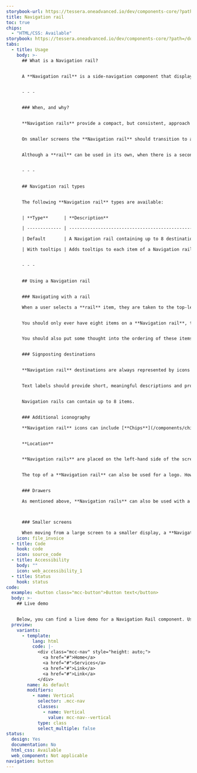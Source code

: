 ```yaml
---
storybook-url: https://tessera.oneadvanced.io/dev/components-core/?path=/docs/html-button--as-default
title: Navigation rail
toc: true
chips:
  - "HTML/CSS: Available"
storybook: https://tessera.oneadvanced.io/dev/components-core/?path=/docs/html-navigation-rail--as-default
tabs:
  - title: Usage
    body: >-
      ## What is a Navigation rail?


      A **Navigation rail** is a side-navigation component that displays links to primary destinations in an application.


      - - -


      ### When, and why?


      **Navigation rails** provide a compact, but consistent, approach to navigation. They should be used to provide access to top-level destinations on desktops and tablets, which need to be accessed from anywhere. 


      On smaller screens the **Navigation rail** should transition to a [**Navigation bar**](/components/navigation-bar). 


      Although a **rail** can be used in its own, when there is a secondary navigation structure it should be used in conjunction with a [**Drawer**](/components/drawer) to display secondary destinations or actions. 


      - - -


      ## Navigation rail types


      The following **Navigation rail** types are available:


      | **Type**      | **Description**                                                                         | **Behaviour** |

      | ------------- | --------------------------------------------------------------------------------------- | ------------- |

      | Default       | A Navigation rail containing up to 8 destinations, represented by icons and text labels |               |

      | With tooltips | Adds tooltips to each item of a Navigation rail                                                    |               |


      - - -


      ## Using a Navigation rail


      ### Navigating with a rail

      When a user selects a **rail** item, they are taken to the top-level destination associated with it and that item appears selected. These locations should be very high level, and denote different 'areas' of your product, separated logically.


      You should only ever have eight items on a **Navigation rail**, to ensure the list of available locations isn't too long and difficult to locate individual places. 


      You should also put some thought into the ordering of these items - alphabetical works for a rail with a small number of options, but you may decide that actually it's more useful to list the items in order of importance for larger lists. 


      ### Signposting destinations


      **Navigation rail** destinations are always represented by icons that indicate the content or the nature of a destination. In addition, they must always include text labels. Icons alone should never be used, as icons may not be universally known and will automatically exclude users that do not known what they mean. 


      Text labels should provide short, meaningful descriptions and provide an alternative way for users to understand an icon’s meaning. Labels should not be truncated and wrapping long labels should be avoided when possible.


      Navigation rails can contain up to 8 items.


      ### Additional iconography

      **Navigation rail** icons can include [**Chips**](/components/chips) to convey information about the associated destination, such as a count of the number of things that require the user's attention. When **Chips** are used in this way, they must be placed centrally, underneath a **rail** item.


      **Location**


      **Navigation rails** are placed on the left-hand side of the screen and always run vertically along the side of a page.


      The top of a **Navigation rail** can also be used for a logo. However, this is dependent on the layout you are using. For example, if you are using a layout where the Navigation Header runs across the entire top of the screen, then the logo would be placed on the left-hand side of the header. For more information, please refer to Layouts as soon as they become available.


      ### Drawers

      As mentioned above, **Navigation rails** can also be used with a **Drawer**. This supports your navigation structure if you have secondary destinations or additional actions, providing further navigation options for your user. They can continue to navigate between sub-destinations in each section, or move to another section in the **Navigation rail**. Keep in mind that a **Drawer** is unnecessary if there are no secondary destinations or actions in your application.



      ### Smaller screens

      When moving from a large screen to a smaller display, a **Navigation rail** transforms into a **Navigation Bar** component, which still provides the same access as a **rail**, but in a way that's suitable for smaller screens. A **rail** and a **Bar** should never be used at the same time - a user should only ever have one type of 'top-level' navigation available to them.
    icon: file_invoice
  - title: Code
    hook: code
    icon: source_code
  - title: Accessibility
    body: ""
    icon: web_accessibility_1
  - title: Status
    hook: status
code:
  example: <button class="mcc-button">Button text</button>
  body: >-
    ## Live demo


    Below, you can find a live demo for a Navigation Rail component. Use the drop-down menus and radio buttons to view the different Navigation Rail Types and Variants.
  preview:
    variants:
      - template:
          lang: html
          code: |-
            <div class="mcc-nav" style="height: auto;">
              <a href="#">Home</a>
              <a href="#">Services</a>
              <a href="#">Link</a>
              <a href="#">Link</a>
            </div>
        name: As default
        modifiers:
          - name: Vertical
            selector: .mcc-nav
            classes:
              - name: Vertical
                value: mcc-nav--vertical
            type: class
            select_multiple: false
status:
  design: Yes
  documentation: No
  html_css: Available
  web_component: Not applicable
navigation: button
---
```

